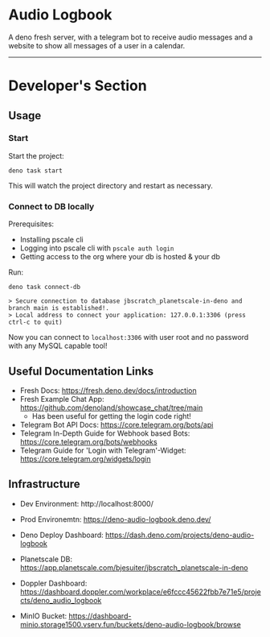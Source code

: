 # Audio Logbook 

A deno fresh server, with a telegram bot to receive audio messages
and a website to show all messages of a user in a calendar. 

---

# Developer's Section 

## Usage 

### Start
Start the project:

```
deno task start
```

This will watch the project directory and restart as necessary.

### Connect to DB locally 

Prerequisites: 
- Installing pscale cli 
- Logging into pscale cli with `pscale auth login`
- Getting access to the org where your db is hosted & your db

Run:

```
deno task connect-db

> Secure connection to database jbscratch_planetscale-in-deno and branch main is established!.
> Local address to connect your application: 127.0.0.1:3306 (press ctrl-c to quit)
```

Now you can connect to `localhost:3306` with user root and no password with any MySQL capable tool!


## Useful Documentation Links

- Fresh Docs: https://fresh.deno.dev/docs/introduction
- Fresh Example Chat App: https://github.com/denoland/showcase_chat/tree/main
  - Has been useful for getting the login code right!
- Telegram Bot API Docs: https://core.telegram.org/bots/api
- Telegram In-Depth Guide for Webhook based Bots: https://core.telegram.org/bots/webhooks
- Telegram Guide for 'Login with Telegram'-Widget: https://core.telegram.org/widgets/login

## Infrastructure 

- Dev Environment: http://localhost:8000/
- Prod Environemtn: https://deno-audio-logbook.deno.dev/


- Deno Deploy Dashboard: https://dash.deno.com/projects/deno-audio-logbook
- Planetscale DB: https://app.planetscale.com/bjesuiter/jbscratch_planetscale-in-deno
- Doppler Dashboard: https://dashboard.doppler.com/workplace/e6fccc45622fbb7e71e5/projects/deno_audio_logbook
- MinIO Bucket: https://dashboard-minio.storage1500.vserv.fun/buckets/deno-audio-logbook/browse